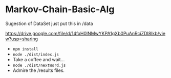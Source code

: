 # Markov-Chain-Basic-Alg

Sugestion of DataSet just put this in /data 

https://drive.google.com/file/d/14fxH0lNMwYKPA1gXb0PuAnRciZDI8Ikb/view?usp=sharing

- ``npm install``
- ``node ./dist/index.js``
- Take a coffee and wait...
- ``node ./dist/nextWord.js``
- Admire the /results files.

